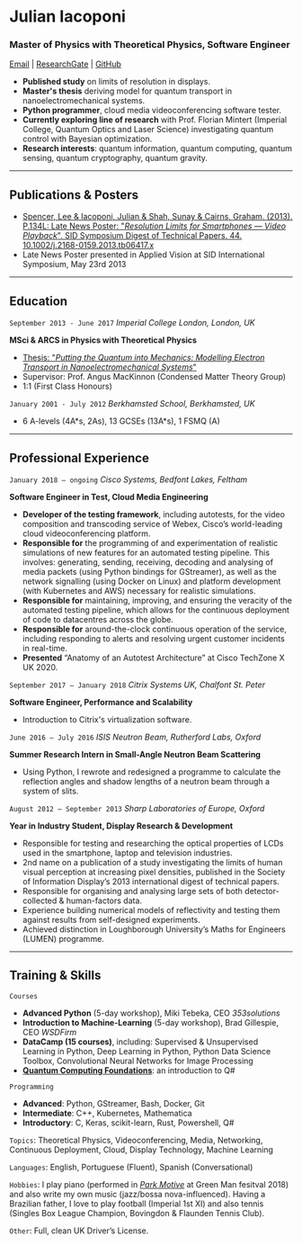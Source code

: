 # Julian Iacoponi
### Master of Physics with Theoretical Physics, Software Engineer
[Email](mailto:julian.iacoponi@gmail.com) | [ResearchGate](https://www.researchgate.net/profile/Julian_Iacoponi) | [GitHub](https://github.com/julianiacoponi)
- **Published study** on limits of resolution in displays.
- **Master's thesis** deriving model for quantum transport in nanoelectromechanical systems.
- **Python programmer**, cloud media videoconferencing software tester.
- **Currently exploring line of research** with Prof. Florian Mintert (Imperial College, Quantum Optics and Laser Science) investigating quantum control with Bayesian optimization.
- **Research interests**: quantum information, quantum computing, quantum sensing, quantum cryptography, quantum gravity.
___
## Publications & Posters

- [Spencer, Lee & Iacoponi, Julian & Shah, Sunay & Cairns, Graham. (2013). P.134L: Late News Poster: "*Resolution Limits for Smartphones — Video Playback*". SID Symposium Digest of Technical Papers. 44. 10.1002/j.2168-0159.2013.tb06417.x](https://onlinelibrary.wiley.com/doi/abs/10.1002/j.2168-0159.2013.tb06417.x)
- Late News Poster presented in Applied Vision at SID International Symposium, May 23rd 2013
___
## Education

`September 2013 - June 2017` *Imperial College London, London, UK*

__MSci & ARCS in Physics with Theoretical Physics__
- [Thesis: "*Putting the Quantum into Mechanics: Modelling Electron Transport in Nanoelectromechanical Systems*"](https://github.com/julianiacoponi/markdown-cv/blob/master/MSci%20Project%20Report.pdf)
- Supervisor: Prof. Angus MacKinnon (Condensed Matter Theory Group)
- 1:1 (First Class Honours)

`January 2001 - July 2012` *Berkhamsted School, Berkhamsted, UK*
- 6 A-levels (4A\*s, 2As), 13 GCSEs (13A\*s), 1 FSMQ (A)
___
## Professional Experience

`January 2018 – ongoing` *Cisco Systems, Bedfont Lakes, Feltham*

__Software Engineer in Test, Cloud Media Engineering__
- **Developer of the testing framework**, including autotests, for the video composition and transcoding service of Webex, Cisco’s world-leading cloud videoconferencing platform.
- **Responsible for** the programming of and experimentation of realistic simulations of new features for an automated testing pipeline. This involves: generating, sending, receiving, decoding and analysing of media packets (using Python bindings for GStreamer), as well as the network signalling (using Docker on Linux) and platform development (with Kubernetes and AWS) necessary for realistic simulations.
- **Responsible for** maintaining, improving, and ensuring the veracity of the automated testing pipeline, which allows for the continuous deployment of code to datacentres across the globe.
- **Responsible for** around-the-clock continuous operation of the service, including responding to alerts and resolving urgent customer incidents in real-time.
- **Presented** “Anatomy of an Autotest Architecture” at Cisco TechZone X UK 2020.


`September 2017 – January 2018` *Citrix Systems UK, Chalfont St. Peter*

__Software Engineer, Performance and Scalability__
- Introduction to Citrix's virtualization software.

`June 2016 – July 2016` *ISIS Neutron Beam, Rutherford Labs, Oxford*

__Summer Research Intern in Small-Angle Neutron Beam Scattering__
- Using Python, I rewrote and redesigned a programme to calculate the reflection angles and shadow lengths of a neutron beam through a system of slits.

`August 2012 – September 2013` *Sharp Laboratories of Europe, Oxford*

__Year in Industry Student, Display Research & Development__
- Responsible for testing and researching the optical properties of LCDs used in the smartphone, laptop and television industries.
- 2nd name on a publication of a study investigating the limits of human visual perception at increasing pixel densities, published in the Society of Information Display’s 2013 international digest of technical papers.
- Responsible for organising and analysing large sets of both detector-collected & human-factors data.
- Experience building numerical models of reflectivity and testing them against results from self-designed experiments.
- Achieved distinction in Loughborough University’s Maths for Engineers (LUMEN) programme.
___
## Training & Skills
`Courses`
- **Advanced Python** (5-day workshop), Miki Tebeka, CEO *353solutions*
- **Introduction to Machine-Learning** (5-day workshop), Brad Gillespie, CEO *WSDFirm*
- **DataCamp (15 courses)**, including: Supervised & Unsupervised Learning in Python, Deep Learning in Python, Python Data Science Toolbox, Convolutional Neural Networks for Image Processing
- [**Quantum Computing Foundations**](https://docs.microsoft.com/en-us/learn/paths/quantum-computing-fundamentals/): an introduction to Q#

`Programming`
- **Advanced**: Python, GStreamer, Bash, Docker, Git
- **Intermediate**: C++, Kubernetes, Mathematica
- **Introductory**: C, Keras, scikit-learn, Rust, Powershell, Q#

`Topics`: Theoretical Physics, Videoconferencing, Media, Networking, Continuous Deployment, Cloud, Display Technology, Machine Learning

`Languages`: English, Portuguese (Fluent), Spanish (Conversational)

`Hobbies`: I play piano (performed in [*Park Motive*](https://open.spotify.com/artist/05vVB8EbQEooYOY4vogV5I) at Green Man fesitval 2018) and also write my own music (jazz/bossa nova-influenced). Having a Brazilian father, I love to play football (Imperial 1st XI) and also tennis (Singles Box League Champion, Bovingdon & Flaunden Tennis Club).

`Other`: Full, clean UK Driver’s License.
